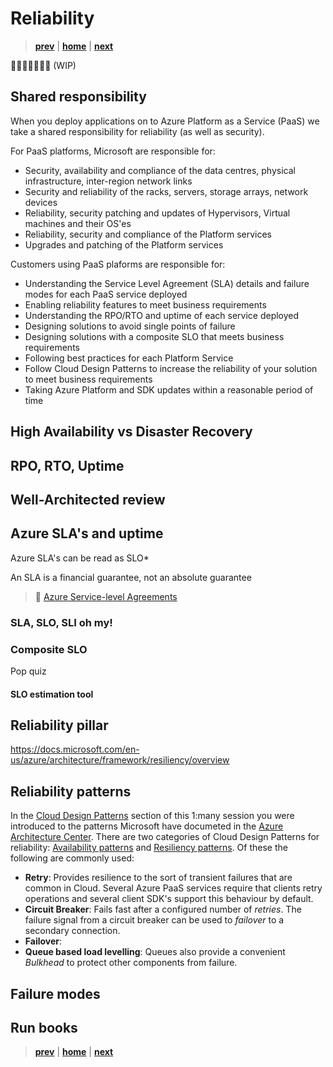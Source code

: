 # Reliability

> **[prev]** | **[home]**  | **[next]**

👷🏻‍♂️🚧👷🏻‍♀️ (WIP)

## Shared responsibility

When you deploy applications on to Azure Platform as a Service (PaaS) we take a shared responsibility for reliability (as well as security).

For PaaS platforms, Microsoft are responsible for:

* Security, availability and compliance of the data centres, physical infrastructure, inter-region network links
* Security and reliability of the racks, servers, storage arrays, network devices
* Reliability, security patching and updates of Hypervisors, Virtual machines and their OS'es
* Reliability, security and compliance of the Platform services
* Upgrades and patching of the Platform services

Customers using PaaS plaforms are responsible for:

* Understanding the Service Level Agreement (SLA) details and failure modes for each PaaS service deployed
* Enabling reliability features to meet business requirements
* Understanding the RPO/RTO and uptime of each service deployed
* Designing solutions to avoid single points of failure
* Designing solutions with a composite SLO that meets business requirements
* Following best practices for each Platform Service
* Follow Cloud Design Patterns to increase the reliability of your solution to meet business requirements
* Taking Azure Platform and SDK updates within a reasonable period of time

## High Availability vs Disaster Recovery



## RPO, RTO, Uptime

## Well-Architected review

## Azure SLA's and uptime

Azure SLA's can be read as SLO*

An SLA is a financial guarantee, not an absolute guarantee

> 📖 [Azure Service-level Agreements]

### SLA, SLO, SLI oh my!

### Composite SLO

Pop quiz

#### SLO estimation tool


## Reliability pillar

<https://docs.microsoft.com/en-us/azure/architecture/framework/resiliency/overview>

## Reliability patterns

In the [Cloud Design Patterns] section of this 1:many session you were introduced to the patterns Microsoft have documeted in the [Azure Architecture Center]. There are two categories of Cloud Design Patterns for reliability: [Availability patterns] and [Resiliency patterns]. Of these the following are commonly used:

* **Retry**: Provides resilience to the sort of transient failures that are common in Cloud. Several Azure PaaS services require that clients retry operations and several client SDK's support this behaviour by default.
* **Circuit Breaker**: Fails fast after a configured number of _retries_. The failure signal from a circuit breaker can be used to _failover_ to a secondary connection.
* **Failover**: 
* **Queue based load levelling**: Queues also provide a convenient _Bulkhead_ to protect other components from failure.

## Failure modes

## Run books

> **[prev]** | **[home]**  | **[next]**

[prev]:./cloud-design-patterns.md
[home]:/README.md
[next]:./performance.md
[Azure Service-level Agreements]:https://azure.microsoft.com/en-au/support/legal/sla/
[Availability patterns]:https://docs.microsoft.com/en-us/azure/architecture/patterns/category/availability
[Resiliency patterns]:https://docs.microsoft.com/en-us/azure/architecture/patterns/category/resiliency
[Cloud Design Patterns]:./cloud-design-patterns.md
[Azure Architecture Center]:https://docs.microsoft.com/en-us/azure/architecture/